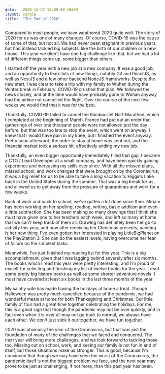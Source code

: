 ```yaml
---
date:   2020-12-27 15:00:00 +0200
layout: single
title:  "The End of 2020"
---
```

Compared to most people, we have weathered 2020 quite well. The story of 2020 for us was one of many changes. Of course, COVID-19 was the cause of some of that, but not all. We had never been stagnant in previous years, but had instead tackled big subjects, like the birth of our children or a new house. This year we didn't have one big challenge like that, but we had a lot of different things come up, some bigger than others.

I started off the year with a new job at a new company. It was a good job, and an opportunity to learn lots of new things, notably Git and ReactJS, as well as NestJS and a few other backend NodeJS frameworks. Despite the new start, I was clear to take a trip with my family to Wuhan during the Winter break in February. COVID-19 crushed that plan. We followed the news closely, and at the time would have probably gone to Wuhan anyway had the airline not cancelled the flight. Over the course of the next few weeks we would find that it was for the best.

Thankfully, COVID-19 failed to cancel the Rambouillet Half-Marathon, which I completed at the beginning of March. France had put out an order that gatherings of over one thousand people were not allowed just the day before, but that was too late to stop the event, which went on anyway. I knew that I would have pain in my knee, but I finished the event anyway. Pretty soon afterward, the order to stay at home was sent out, and the financial market took a serious hit, effectively ending my new job.

Thankfully, an even bigger opportunity immediately filled that gap. I became a CTO / Lead Developer at a small company, and have been quickly gaining experience and increasing my skills ever since.  With all the missed plans, missed school, and work changes that were brought on by the Coronavirus, it was a big relief for us to be able to take a long vacation to Higgins Lake back in the United States during the summer. That was a big break for us, and allowed us to get away from the pressure of quarantines and work for a few weeks.

Back at work and back to school, we've gotten a lot done since then. Miriam has been working on her spelling, reading, writing, basic addition and even a little subtraction. She has been making so many drawings that I think she must have given one to her teachers each week, and left so many at home that we can't keep track of them all. Drawing has definitely been her go-to activity this year, and now after receiving her Christmas presents, painting is her new thing. I've even gotten her interested in playing LittleBigPlanet on the PlayStation 3. She can do the easiest levels, having overcome her fear of failure on the simplest tasks.

Meanwhile, I've just finished my reading list for this year. This is a big accomplishment, given that I was lagging behind severely after six months. The books which I read this year were pretty interesting, and I'm proud of myself for selecting and finishing my list of twelve books for the year. I read some pretty big history books as well as some shorter adventure novels. I must have covered at least six books in the last three months of the year.

My saintly wife has made having the holidays at home a treat. Though Halloween was pretty much cancelled because of the pandemic, we had wonderful meals at home for both Thanksgiving and Christmas. Our little family of four had a great time together celebrating the holidays. For me, this is a good sign that though the pandemic may not be over quickly, and in fact even when it is over all may not go back to normal, we always have each other. We don't just stick it out together, we have fun together.

2020 was obviously the year of the Coronavirus, but that was just the foundation of many of the challenges that we faced and conquered. The next year will bring more challenges, and we look forward to tackling those too. Missing out on school, work, and seeing our family is not fun in and of itself, but those situations make us stronger. This is good, because I'm convinced that though we may have seen the worst of the Coronavirus, the pandemic itself is not the biggest problem we face, and the next year may prove to be just as challenging, if not more, than this past year has been.